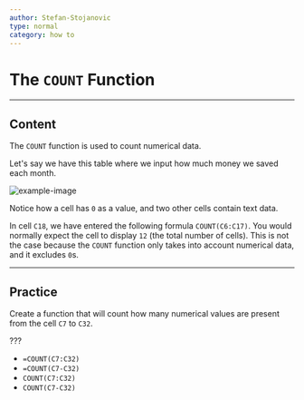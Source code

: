```yaml
---
author: Stefan-Stojanovic
type: normal
category: how to
---
```


# The `COUNT` Function


---

## Content

The `COUNT` function is used to count numerical data.

Let's say we have this table where we input how much money we saved each month.

![example-image](https://img.enkipro.com/fbe1632afae52be09ec3144d0198534e.png)

Notice how a cell has `0` as a value, and two other cells contain text data.

In cell `C18`, we have entered the following formula `COUNT(C6:C17)`. You would normally expect the cell to display `12` (the total number of cells). This is not the case because the `COUNT` function only takes into account numerical data, and it excludes `0`s.


---

## Practice

Create a function that will count how many numerical values are present from the cell `C7` to `C32`.

???

- `=COUNT(C7:C32)`
- `=COUNT(C7-C32)`
- `COUNT(C7:C32)`
- `COUNT(C7-C32)`
